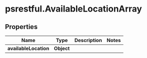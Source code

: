 # psrestful.AvailableLocationArray

## Properties
Name | Type | Description | Notes
------------ | ------------- | ------------- | -------------
**availableLocation** | **Object** |  | 
